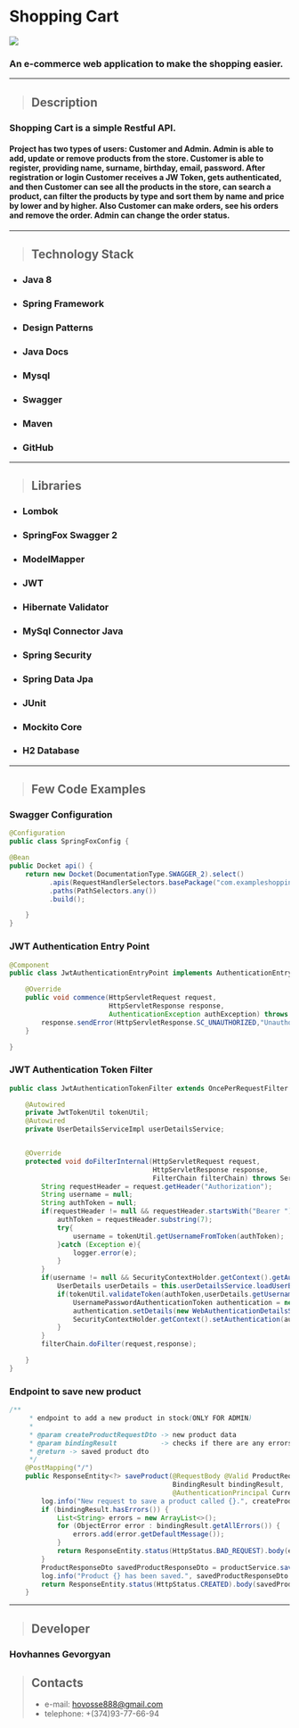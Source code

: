 # Shopping Cart
![](https://partyponty.hu/public/uploads/contents/resized/front/081e84054e5cec4f95be5f9c36ee9212Onlineshoppingwithcart_Tevarak_iStock_GettyImagesPlus-5dac33d3b517456f9a0955b2836ebe07.jpg)
### An e-commerce web application to make the shopping easier. 
___
>## Description
### Shopping Cart is a simple Restful API.
#### Project has two types of users: Customer and Admin. Admin is able to add, update or remove products from the store. Customer is able to register, providing name, surname, birthday, email, password. After registration or login Customer receives a JW Token, gets authenticated, and then Customer can see all the products in the store, can search a product, can filter the products by type and sort them by name and price by lower and by higher. Also Customer can make orders, see his orders and remove the order. Admin can change the order status. 
___
>## Technology Stack
 + ### Java 8
 + ### Spring Framework
 + ### Design Patterns
 + ### Java Docs
 + ### Mysql
 + ### Swagger
 + ### Maven
 + ### GitHub
 ___
>## Libraries
+ ### Lombok
+ ### SpringFox Swagger 2
+ ### ModelMapper
+ ### JWT
+ ### Hibernate Validator
+ ### MySql Connector Java
+ ### Spring Security
+ ### Spring Data Jpa
+ ### JUnit
+ ### Mockito Core
+ ### H2 Database
___
>## Few Code Examples
### Swagger Configuration

```java
@Configuration
public class SpringFoxConfig {

@Bean
public Docket api() {
    return new Docket(DocumentationType.SWAGGER_2).select()
          .apis(RequestHandlerSelectors.basePackage("com.exampleshoppingcartendpoint"))
          .paths(PathSelectors.any())
          .build();   

    }
}
```

### JWT Authentication Entry Point
```java
@Component
public class JwtAuthenticationEntryPoint implements AuthenticationEntryPoint, Serializable {

    @Override
    public void commence(HttpServletRequest request,
                         HttpServletResponse response,
                         AuthenticationException authException) throws IOException {
        response.sendError(HttpServletResponse.SC_UNAUTHORIZED,"Unauthorized");
    }

}
```

### JWT Authentication Token Filter
```java
public class JwtAuthenticationTokenFilter extends OncePerRequestFilter {

    @Autowired
    private JwtTokenUtil tokenUtil;
    @Autowired
    private UserDetailsServiceImpl userDetailsService;


    @Override
    protected void doFilterInternal(HttpServletRequest request,
                                    HttpServletResponse response,
                                    FilterChain filterChain) throws ServletException, IOException {
        String requestHeader = request.getHeader("Authorization");
        String username = null;
        String authToken = null;
        if(requestHeader != null && requestHeader.startsWith("Bearer ")){
            authToken = requestHeader.substring(7);
            try{
                username = tokenUtil.getUsernameFromToken(authToken);
            }catch (Exception e){
                logger.error(e);
            }
        }
        if(username != null && SecurityContextHolder.getContext().getAuthentication() == null){
            UserDetails userDetails = this.userDetailsService.loadUserByUsername(username);
            if(tokenUtil.validateToken(authToken,userDetails.getUsername())){
                UsernamePasswordAuthenticationToken authentication = new UsernamePasswordAuthenticationToken(userDetails,null,userDetails.getAuthorities());
                authentication.setDetails(new WebAuthenticationDetailsSource().buildDetails(request));
                SecurityContextHolder.getContext().setAuthentication(authentication);
            }
        }
        filterChain.doFilter(request,response);

    }
}
```
### Endpoint to save new product

```java
/**
     * endpoint to add a new product in stock(ONLY FOR ADMIN)
     *
     * @param createProductRequestDto -> new product data
     * @param bindingResult           -> checks if there are any errors about filling the fields
     * @return -> saved product dto
     */
    @PostMapping("/")
    public ResponseEntity<?> saveProduct(@RequestBody @Valid ProductRequestDto createProductRequestDto,
                                         BindingResult bindingResult,
                                         @AuthenticationPrincipal CurrentUser currentUser) {
        log.info("New request to save a product called {}.", createProductRequestDto.getName());
        if (bindingResult.hasErrors()) {
            List<String> errors = new ArrayList<>();
            for (ObjectError error : bindingResult.getAllErrors()) {
                errors.add(error.getDefaultMessage());
            }
            return ResponseEntity.status(HttpStatus.BAD_REQUEST).body(errors);
        }
        ProductResponseDto savedProductResponseDto = productService.saveProductFromRequest(createProductRequestDto);
        log.info("Product {} has been saved.", savedProductResponseDto.getName());
        return ResponseEntity.status(HttpStatus.CREATED).body(savedProductResponseDto);
    }
```
___
>## Developer
### Hovhannes Gevorgyan
>## Contacts
>+ e-mail: hovosse888@gmail.com
>+ telephone: +(374)93-77-66-94

